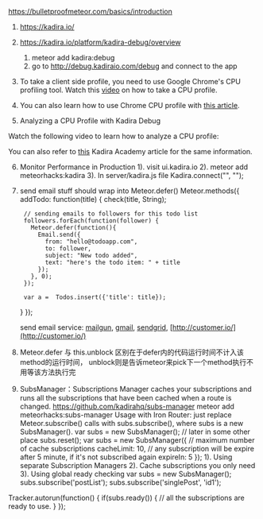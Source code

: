 https://bulletproofmeteor.com/basics/introduction

1. https://kadira.io/

2. https://kadira.io/platform/kadira-debug/overview
    1) meteor add kadira:debug
    2) go to http://debug.kadiraio.com/debug and connect to the app

3. To take a client side profile, you need to use Google Chrome's CPU profiling tool. Watch this [video](https://kadira.io/platform/kadira-debug/cpu-profiling/taking-a-client-profile) on how to take a CPU profile.

4. You can also learn how to use Chrome CPU profile with [this article](https://developer.chrome.com/devtools/docs/cpu-profiling).

5. Analyzing a CPU Profile with Kadira Debug

Watch the following video to learn how to analyze a CPU profile:

You can also refer to [this](https://kadira.io/academy/analyze-meteor-cpu-profile/) Kadira Academy article for the same information.

6. Monitor Performance in Production
  1). visit ui.kadira.io
  2). meteor add meteorhacks:kadira
  3). In server/kadira.js file
          Kadira.connect("<appId>", "<appSecret>");

7. send email stuff should wrap into Meteor.defer()
    Meteor.methods({
      addTodo: function(title) {
        check(title, String);

        // sending emails to followers for this todo list
        followers.forEach(function(follower) {
          Meteor.defer(function(){
            Email.send({
              from: "hello@todoapp.com",
              to: follower,
              subject: "New todo added",
              text: "here's the todo item: " + title
            });
          }, 0);
        });

        var a =  Todos.insert({'title': title});
      }
    });

    send email service:
      [mailgun](http://documentation.mailgun.com/api-sending.html#sending),
      [gmail](https://developers.google.com/gmail/api/overview),
      [sendgrid](https://sendgrid.com/docs/API_Reference/Web_API/index.html),
      [http://customer.io/](http://customer.io/)

8. Meteor.defer 与 this.unblock 区别在于defer内的代码运行时间不计入该method的运行时间，
    unblock则是告诉meteor来pick下一个method执行不用等该方法执行完

9. SubsManager：Subscriptions Manager caches your subscriptions and runs all the subscriptions that have been cached when a route is changed.
  https://github.com/kadirahq/subs-manager
  meteor add meteorhacks:subs-manager
  Usage with Iron Router: just replace Meteor.subscribe() calls with subs.subscribe(), where subs is a new SubsManager().
  var subs = new SubsManager();
  // later in some other place
  subs.reset();
  var subs = new SubsManager({
    // maximum number of cache subscriptions
    cacheLimit: 10,
    // any subscription will be expire after 5 minute, if it's not subscribed again
    expireIn: 5
  });
  1). Using separate Subscription Managers
  2). Cache subscriptions you only need
  3). Using global ready checking
  var subs = new SubsManager();
  subs.subscribe('postList');
  subs.subscribe('singlePost', 'id1');

  Tracker.autorun(function() {
    if(subs.ready()) {
      // all the subscriptions are ready to use.
    }
  });
